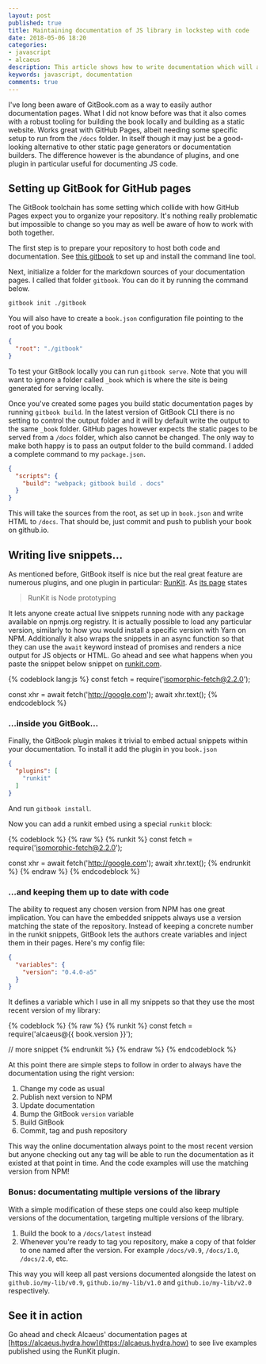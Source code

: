 ```yaml
---
layout: post
published: true
title: Maintaining documentation of JS library in lockstep with code
date: 2018-05-06 18:20
categories:
- javascript
- alcaeus
description: This article shows how to write documentation which will always follow the evolution of you code
keywords: javascript, documentation
comments: true
---
```


I've long been aware of GitBook.com as a way to easily author documentation pages. What I did not know before
was that it also comes with a robust tooling for building the book locally and building as a static website.
Works great with GitHub Pages, albeit needing some specific setup to run from the `/docs` folder. In itself
though it may just be a good-looking alternative to other static page generators or documentation builders.
The difference however is the abundance of plugins, and one plugin in particular useful for documenting JS
code. 

<!--more-->

## Setting up GitBook for GitHub pages

The GitBook toolchain has some setting which collide with how GitHub Pages expect you to organize your
repository. It's nothing really problematic but impossible to change so you may as well be aware of how
to work with both together.

The first step is to prepare your repository to host both code and documentation. See [this gitbook][docs]
to set up and install the command line tool. 

Next, initialize a folder for the markdown sources of your documentation pages. I called that folder `gitbook`.
You can do it by running the command below.

```bash
gitbook init ./gitbook
```

You will also have to create a `book.json` configuration file pointing to the root of you book

```json
{
  "root": "./gitbook"
}
```

To test your GitBook locally you can run `gitbook serve`. Note that you will want to ignore a folder called
`_book` which is where the site is being generated for serving locally.

Once you've created some pages you build static documentation pages by running `gitbook build`. In the latest
version of GitBook CLI there is no setting to control the output folder and it will by default write the
output to the same `_book` folder. GitHub pages however expects the static pages to be served from a `/docs`
folder, which also cannot be changed. The only way to make both happy is to pass an output folder to the
build command. I added a complete command to my `package.json`.

```json
{
  "scripts": {
    "build": "webpack; gitbook build . docs"
  }
}
```

This will take the sources from the root, as set up in `book.json` and write HTML to `/docs`. That should be,
just commit and push to publish your book on github.io.

[docs]: https://toolchain.gitbook.com

## Writing live snippets...

As mentioned before, GitBook itself is nice but the real great feature are numerous plugins, and one plugin
in particular: [RunKit](https://www.npmjs.com/package/gitbook-plugin-runkit). 
As [its page][runkit] states

> RunKit is Node prototyping

It lets anyone create actual live snippets running node with any package available on npmjs.org registry.
It is actually possible to load any particular version, similarly to how you would install a specific version
with Yarn on NPM. Additionally it also wraps the snippets in an async function so that they can use the 
`await` keyword instead of promises and renders a nice output for JS objects or HTML. Go ahead and see what
happens when you paste the snippet below snippet on [runkit.com][runkit].

{% codeblock lang:js %}
const fetch = require('isomorphic-fetch@2.2.0');

const xhr = await fetch('http://google.com');
await xhr.text();
{% endcodeblock %}

[runkit]: https://runkit.com/

### ...inside you GitBook...

Finally, the GitBook plugin makes it trivial to embed actual snippets within your documentation. To install
it add the plugin in you `book.json`

```json
{
  "plugins": [
    "runkit"
  ]
}
```

And run `gitbook install`.

Now you can add a runkit embed using a special `runkit` block:

{% codeblock %}
{% raw %}
{% runkit %} 
const fetch = require('isomorphic-fetch@2.2.0');

const xhr = await fetch('http://google.com');
await xhr.text();
{% endrunkit %}
{% endraw %}
{% endcodeblock %}

### ...and keeping them up to date with code

The ability to request any chosen version from NPM has one great implication. You can have the embedded
snippets always use a version matching the state of the repository. Instead of keeping a concrete number
in the runkit snippets, GitBook lets the authors create variables and inject them in their pages. Here's
my config file:

```json
{
  "variables": {
    "version": "0.4.0-a5"
  }
}
```

It defines a variable which I use in all my snippets so that they use the most recent version of my
library:

{% codeblock %}
{% raw %}
{% runkit %} 
const fetch = require('alcaeus@{{ book.version }}');

// more snippet
{% endrunkit %}
{% endraw %}
{% endcodeblock %}

At this point there are simple steps to follow in order to always have the documentation using the right
version:

1. Change my code as usual
1. Publish next version to NPM
1. Update documentation
1. Bump the GitBook `version` variable
1. Build GitBook 
1. Commit, tag and push repository

This way the online documentation always point to the most recent version but anyone checking out any tag
will be able to run the documentation as it existed at that point in time. And the code examples will use
the matching version from NPM!

### Bonus: documentating multiple versions of the library 

With a simple modification of these steps one could also keep multiple versions of the documentation,
targeting multiple versions of the library.

1. Build the book to a `/docs/latest` instead
1. Whenever you're ready to tag you repository, make a copy of that folder to one named after the
version. For example `/docs/v0.9`, `/docs/1.0`, `/docs/2.0`, etc.

This way you will keep all past versions documented alongside the latest on 
`github.io/my-lib/v0.9`, `github.io/my-lib/v1.0` and `github.io/my-lib/v2.0` respectively.

## See it in action

Go ahead and check Alcaeus' documentation pages at [https://alcaeus.hydra.how](https://alcaeus.hydra.how)
to see live examples published using the RunKit plugin.
